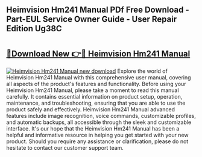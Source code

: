 ## Heimvision Hm241 Manual PDf Free Download - Part-EUL Service Owner Guide - User Repair Edition Ug38C

# <h2><a href="http://bc44383.oget.top/?id=Heimvision+Hm241+Manual">🔗Download New 👉🔴 Heimvision Hm241 Manual</a></h2>

[![Heimvision Hm241 Manual new download](https://i.imgur.com/5g1atiW.png)](http://bc44383.oget.top/?id=Heimvision+Hm241+Manual)
Explore the world of Heimvision Hm241 Manual with this comprehensive user manual, covering all aspects of the product's features and functionality. Before using your Heimvision Hm241 Manual, please take a moment to read this manual carefully. It contains essential information on product setup, operation, maintenance, and troubleshooting, ensuring that you are able to use the product safely and effectively. Heimvision Hm241 Manual advanced features include image recognition, voice commands, customizable profiles, and automatic backups, all accessible through the sleek and customizable interface. It's our hope that the Heimvision Hm241 Manual has been a helpful and informative resource in helping you get started with your new product. Should you require any assistance or clarification, please do not hesitate to contact our customer support team.
